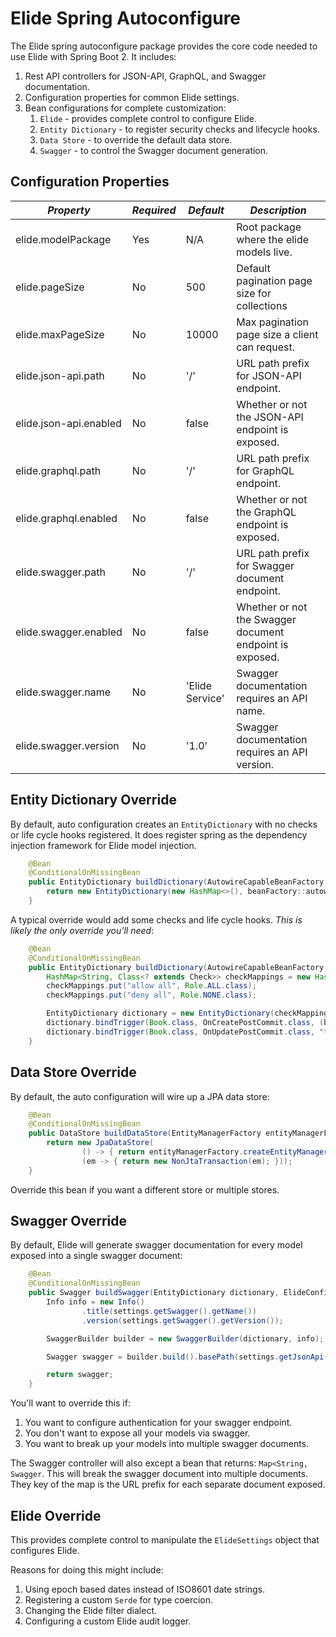 # Elide Spring Autoconfigure

The Elide spring autoconfigure package provides the core code needed to use Elide with Spring Boot 2. It includes:
1. Rest API controllers for JSON-API, GraphQL, and Swagger documentation.
2. Configuration properties for common Elide settings.
3. Bean configurations for complete customization:
   1. `Elide` - provides complete control to configure Elide.
   2. `Entity Dictionary` - to register security checks and lifecycle hooks.
   3. `Data Store` - to override the default data store.
   4. `Swagger` - to control the Swagger document generation.
   
## Configuration Properties   

| *Property*                 | *Required* |  *Default*      | *Description*                                            |
| -------------------------- | -----------| --------------- | -------------------------------------------------------- |
| elide.modelPackage         | Yes        | N/A             | Root package where the elide models live.                |
| elide.pageSize             | No         | 500             | Default pagination page size for collections             |
| elide.maxPageSize          | No         | 10000           | Max pagination page size a client can request.           |
| elide.json-api.path        | No         | '/'             | URL path prefix for JSON-API endpoint.                   |
| elide.json-api.enabled     | No         | false           | Whether or not the JSON-API endpoint is exposed.         |
| elide.graphql.path         | No         | '/'             | URL path prefix for GraphQL endpoint.                    |
| elide.graphql.enabled      | No         | false           | Whether or not the GraphQL endpoint is exposed.          |
| elide.swagger.path         | No         | '/'             | URL path prefix for Swagger document  endpoint.          |
| elide.swagger.enabled      | No         | false           | Whether or not the Swagger document endpoint is exposed. |
| elide.swagger.name         | No         | 'Elide Service' | Swagger documentation requires an API name.              |
| elide.swagger.version      | No         | '1.0'           | Swagger documentation requires an API version.           |

## Entity Dictionary Override

By default, auto configuration creates an `EntityDictionary` with no checks or life cycle hooks registered. It does register spring as the dependency injection framework for Elide model injection.

```java
    @Bean
    @ConditionalOnMissingBean
    public EntityDictionary buildDictionary(AutowireCapableBeanFactory beanFactory) {
        return new EntityDictionary(new HashMap<>(), beanFactory::autowireBean);
    }
```

A typical override would add some checks and life cycle hooks.  *This is likely the only override you'll need*:

```java
    @Bean
    @ConditionalOnMissingBean
    public EntityDictionary buildDictionary(AutowireCapableBeanFactory beanFactory) {
        HashMap<String, Class<? extends Check>> checkMappings = new HashMap<>();
        checkMappings.put("allow all", Role.ALL.class);
        checkMappings.put("deny all", Role.NONE.class);

        EntityDictionary dictionary = new EntityDictionary(checkMappings, beanFactory::autowireBean);
        dictionary.bindTrigger(Book.class, OnCreatePostCommit.class, (book, scope, changes) -> { /* DO SOMETHING */ }); 
        dictionary.bindTrigger(Book.class, OnUpdatePostCommit.class, "title", (book, scope, changes) -> { /* DO SOMETHING */ });
    }
```

## Data Store Override
By default, the auto configuration will wire up a JPA data store:

```java
    @Bean
    @ConditionalOnMissingBean
    public DataStore buildDataStore(EntityManagerFactory entityManagerFactory) {
        return new JpaDataStore(
                () -> { return entityManagerFactory.createEntityManager(); },
                (em -> { return new NonJtaTransaction(em); }));
    }
```

Override this bean if you want a different store or multiple stores.

## Swagger Override

By default, Elide will generate swagger documentation for every model exposed into a single swagger document:

```java
    @Bean
    @ConditionalOnMissingBean
    public Swagger buildSwagger(EntityDictionary dictionary, ElideConfigProperties settings) {
        Info info = new Info()
                .title(settings.getSwagger().getName())
                .version(settings.getSwagger().getVersion());

        SwaggerBuilder builder = new SwaggerBuilder(dictionary, info);

        Swagger swagger = builder.build().basePath(settings.getJsonApi().getPath());

        return swagger;
    }
```

You'll want to override this if:
1. You want to configure authentication for your swagger endpoint.
2. You don't want to expose all your models via swagger.
3. You want to break up your models into multiple swagger documents.

The Swagger controller will also except a bean that returns: `Map<String, Swagger`. This will break the swagger document into multiple documents.  They key of the map is the URL prefix for each separate document exposed.

## Elide Override

This provides complete control to manipulate the `ElideSettings` object that configures Elide.

Reasons for doing this might include:
1. Using epoch based dates instead of ISO8601 date strings.
2. Registering a custom `Serde` for type coercion.
3. Changing the Elide filter dialect.
4. Configuring a custom Elide audit logger.
